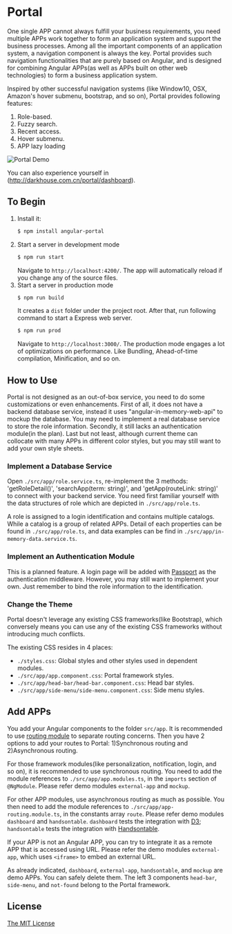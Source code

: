 # Portal
One single APP cannot always fulfill your business requirements, 
you need multiple APPs work together to form an application system and support the business processes. 
Among all the important components of an application system, a navigation component is always the key.
Portal provides such navigation functionalities that are purely based on Angular, 
and is designed for combining Angular APPs(as well as APPs built on other web technologies) 
to form a business application system. 

Inspired by other successful navigation systems (like Window10, OSX, Amazon's hover submenu, bootstrap, and so on), 
Portal provides following features:
1. Role-based.
2. Fuzzy search.
3. Recent access.
4. Hover submenu.
5. APP lazy loading  

![Portal Demo](Portal.gif)

You can also experience yourself in (http://darkhouse.com.cn/portal/dashboard). 

## To Begin
1. Install it:
   ```bash
   $ npm install angular-portal
   ```
2. Start a server in development mode
   ```bash
   $ npm run start
   ```
   Navigate to `http://localhost:4200/`. The app will automatically reload if you change any of the source files.
3. Start a server in production mode
   ```bash
   $ npm run build
   ```
   It creates a `dist` folder under the project root. After that, run following command to start a
   Express web server.
   ```bash
   $ npm run prod
   ```
   Navigate to `http://localhost:3000/`. The production mode engages a lot of optimizations on performance.
   Like Bundling, Ahead-of-time compilation, Minification, and so on. 

## How to Use
Portal is not designed as an out-of-box service, you need to do some customizations or even enhancements. 
First of all, it does not have a backend database service, instead it uses "angular-in-memory-web-api" 
to mockup the database. You may need to implement a real database service to store the role information.
Secondly, it still lacks an authentication module(in the plan). 
Last but not least, although current theme can collocate with many APPs in different color styles,
but you may still want to add your own style sheets. 

### Implement a Database Service
Open `./src/app/role.service.ts`, re-implement the 3 methods: 'getRoleDetail()', 'searchApp(term: string)', 
and 'getApp(routeLink: string)' to connect with your backend service.
You need first familiar yourself with the data structures of role which are depicted in `./src/app/role.ts`. 

A role is assigned to a login identification and contains multiple catalogs. 
While a catalog is a group of related APPs. Detail of each properties can be found in `./src/app/role.ts`,
and data examples can be find in `./src/app/in-memory-data.service.ts`.

### Implement an Authentication Module
This is a planned feature. A login page will be added with [Passport](http://www.passportjs.org/) as the authentication middleware.
However, you may still want to implement your own. Just remember to bind the role information to the identification.  

### Change the Theme
Portal doesn't leverage any existing CSS frameworks(like Bootstrap), which conversely means you 
can use any of the existing CSS frameworks without introducing much conflicts. 

The existing CSS resides in 4 places:
+ `./styles.css`: Global styles and other styles used in dependent modules.
+ `./src/app/app.component.css`: Portal framework styles.
+ `./src/app/head-bar/head-bar.component.css`: Head bar styles.
+ `./src/app/side-menu/side-menu.component.css`: Side menu styles.

## Add APPs 
You add your Angular components to the folder `src/app`. It is recommended to use
[routing module](https://angular.io/guide/router#milestone-2-routing-module) to separate routing concerns.
Then you have 2 options to add your routes to Portal: 1)Synchronous routing and 2)Asynchronous routing.

For those framework modules(like personalization, notification, login, and so on), it is recommended to use synchronous routing.
You need to add the module references to `./src/app/app.modules.ts`, in the `imports` section of `@NgModule`.
Please refer demo modules `external-app` and `mockup`. 

For other APP modules, use asynchronous routing as much as possible. 
You then need to add the module references to `./src/app/app-routing.module.ts`, in the constants array `route`.
Please refer demo modules `dashboard` and `handsontable`. `dashboard` tests the integration with [D3](https://d3js.org/); 
`handsontable` tests the integration with [Handsontable](https://handsontable.com/). 

If your APP is not an Angular APP, you can try to integrate it as a remote APP that is accessed using URL.
Please refer the demo modules `external-app`, which uses `<iframe>` to embed an external URL. 

As already indicated, `dashboard`, `external-app`, `handsontable`, and `mockup` are demo APPs.
You can safely delete them. The left 3 components `head-bar`, `side-menu`, and `not-found`
belong to the Portal framework. 
 
## License
[The MIT License](http://opensource.org/licenses/MIT)
